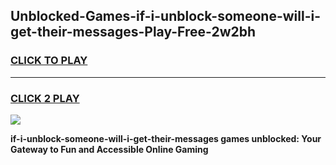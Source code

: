 
## Unblocked-Games-if-i-unblock-someone-will-i-get-their-messages-Play-Free-2w2bh
<h3>
<a href="https://premium76.site?title=if-i-unblock-someone-will-i-get-their-messages&ref=18A1">CLICK TO PLAY</a></h3>
<hr>

<h3>
<a href="https://premium76.site?title=if-i-unblock-someone-will-i-get-their-messages&ref=18A1">CLICK 2 PLAY</a>
  
</h3>

<a href="https://premium76.site?title=if-i-unblock-someone-will-i-get-their-messages&ref=18A1"><img src="https://clearcache.store/games.png"></a>


**if-i-unblock-someone-will-i-get-their-messages games unblocked: Your Gateway to Fun and Accessible Online Gaming**
